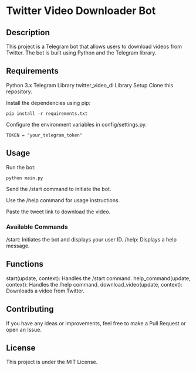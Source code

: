 # Twitter Video Downloader Bot
## Description
This project is a Telegram bot that allows users to download videos from Twitter. The bot is built using Python and the Telegram library.

## Requirements
Python 3.x
Telegram Library
twitter_video_dl Library
Setup
Clone this repository.

Install the dependencies using pip:

```
pip install -r requirements.txt
```
Configure the environment variables in config/settings.py.

```
TOKEN = "your_telegram_token"
```
## Usage
Run the bot:

```
python main.py
```
Send the /start command to initiate the bot.

Use the /help command for usage instructions.

Paste the tweet link to download the video.

### Available Commands
/start: Initiates the bot and displays your user ID.
/help: Displays a help message.

## Functions
start(update, context): Handles the /start command.
help_command(update, context): Handles the /help command.
download_video(update, context): Downloads a video from Twitter.

## Contributing
If you have any ideas or improvements, feel free to make a Pull Request or open an Issue.

## License
This project is under the MIT License.

